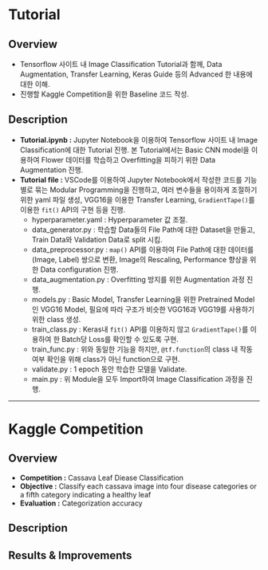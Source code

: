# Tutorial

## Overview
+ Tensorflow 사이트 내 Image Classification Tutorial과 함께, Data Augmentation, Transfer Learning, Keras Guide 등의 Advanced 한 내용에 대한 이해.
+ 진행할 Kaggle Competition을 위한 Baseline 코드 작성.

## Description
+ **Tutorial.ipynb :** Jupyter Notebook을 이용하여 Tensorflow 사이트 내 Image Classification에 대한 Tutorial 진행. 본 Tutorial에서는 Basic CNN model을 이용하여 Flower 데이터를 학습하고 Overfitting을 피하기 위한 Data Augmentation 진행.    
+ **Tutorial file :** VSCode를 이용하여 Jupyter Notebook에서 작성한 코드를 기능별로 묶는 Modular Programming을 진행하고, 여러 변수들을 용이하게 조절하기 위한 yaml 파일 생성, VGG16을 이용한 Transfer Learning, `GradientTape()`를 이용한 `fit()` API의 구현 등을 진행. 
  + hyperparameter.yaml : Hyperparameter 값 조절.
  + data_generator.py : 학습할 Data들의 File Path에 대한 Dataset을 만들고, Train Data와 Validation Data로 split 시킴. 
  + data_preprocessor.py : `map()` API를 이용하여 File Path에 대한 데이터를 (Image, Label) 쌍으로 변환, Image의 Rescaling, Performance 향상을 위한 Data configuration 진행.
  + data_augmentation.py : Overfitting 방지를 위한 Augmentation 과정 진행.
  + models.py : Basic Model, Transfer Learning을 위한 Pretrained Model인 VGG16 Model, 필요에 따라 구조가 비슷한 VGG16과 VGG19를 사용하기 위한 class 생성.
  + train_class.py : Keras내 `fit()` API를 이용하지 않고 `GradientTape()`를 이용하여 한 Batch당 Loss를 확인할 수 있도록 구현.
  + train_func.py : 위와 동일한 기능을 하지만, `@tf.function`의 class 내 작동 여부 확인을 위해 class가 아닌 function으로 구현.
  + validate.py : 1 epoch 동안 학습한 모델을 Validate.
  + main.py : 위 Module을 모두 Import하여 Image Classification 과정을 진행.

* * *

# Kaggle Competition
## Overview
+ **Competition :** Cassava Leaf Diease Classification
+ **Objective :** Classify each cassava image into four disease categories or a fifth category indicating a healthy leaf
+ **Evaluation :** Categorization accuracy

## Description

## Results & Improvements
